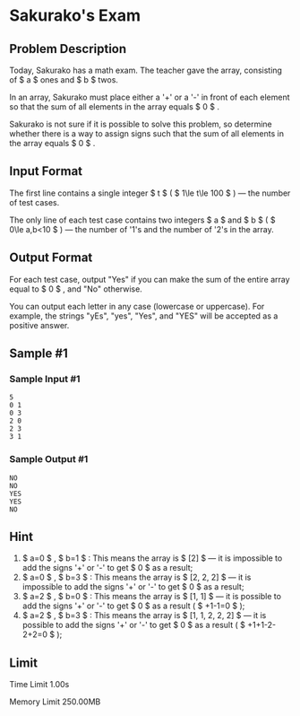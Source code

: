 # Sakurako's Exam

## Problem Description

Today, Sakurako has a math exam. The teacher gave the array, consisting of $ a $ ones and $ b $ twos.

In an array, Sakurako must place either a '+' or a '-' in front of each element so that the sum of all elements in the array equals $ 0 $ .

Sakurako is not sure if it is possible to solve this problem, so determine whether there is a way to assign signs such that the sum of all elements in the array equals $ 0 $ .

## Input Format

The first line contains a single integer $ t $ ( $ 1\le t\le 100 $ ) — the number of test cases.

The only line of each test case contains two integers $ a $ and $ b $ ( $ 0\le a,b<10 $ ) — the number of '1's and the number of '2's in the array.

## Output Format

For each test case, output "Yes" if you can make the sum of the entire array equal to $ 0 $ , and "No" otherwise.

You can output each letter in any case (lowercase or uppercase). For example, the strings "yEs", "yes", "Yes", and "YES" will be accepted as a positive answer.

## Sample #1

### Sample Input #1

```
5
0 1
0 3
2 0
2 3
3 1
```

### Sample Output #1

```
NO
NO
YES
YES
NO
```

## Hint

1. $ a=0 $ , $ b=1 $ : This means the array is $ [2] $ — it is impossible to add the signs '+' or '-' to get $ 0 $ as a result;
2. $ a=0 $ , $ b=3 $ : This means the array is $ [2, 2, 2] $ — it is impossible to add the signs '+' or '-' to get $ 0 $ as a result;
3. $ a=2 $ , $ b=0 $ : This means the array is $ [1, 1] $ — it is possible to add the signs '+' or '-' to get $ 0 $ as a result ( $ +1-1=0 $ );
4. $ a=2 $ , $ b=3 $ : This means the array is $ [1, 1, 2, 2, 2] $ — it is possible to add the signs '+' or '-' to get $ 0 $ as a result ( $ +1+1-2-2+2=0 $ );

## Limit



Time Limit
1.00s

Memory Limit
250.00MB